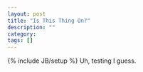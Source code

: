 ```yaml
---
layout: post
title: "Is This Thing On?"
description: ""
category: 
tags: []
---
```

{% include JB/setup %}
Uh, testing I guess.